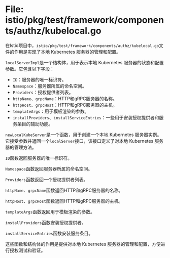 # File: istio/pkg/test/framework/components/authz/kubelocal.go

在Istio项目中，`istio/pkg/test/framework/components/authz/kubelocal.go`文件的作用是实现了本地 Kubernetes 服务器的管理和配置。

`localServerImpl`是一个结构体，用于表示本地 Kubernetes 服务器的状态和配置参数。它包含以下字段：

- `ID`：服务器的唯一标识符。
- `Namespace`：服务器所属的命名空间。
- `Providers`：授权提供者列表。
- `httpName`、`grpcName`：HTTP和gRPC服务器的名称。
- `httpHost`、`grpcHost`：HTTP和gRPC服务器的主机。
- `templateArgs`：用于模板渲染的参数。
- `installProviders`、`installServiceEntries`：一些用于安装授权提供者和服务条目的辅助功能。

`newLocalKubeServer`是一个函数，用于创建一个本地 Kubernetes 服务器实例。它接受参数并返回一个`localServer`接口，该接口定义了对本地 Kubernetes 服务器的管理方法。

`ID`函数返回服务器的唯一标识符。

`Namespace`函数返回服务器所属的命名空间。

`Providers`函数返回一个授权提供者列表。

`httpName`、`grpcName`函数返回HTTP和gRPC服务器的名称。

`httpHost`、`grpcHost`函数返回HTTP和gRPC服务器的主机。

`templateArgs`函数返回用于模板渲染的参数。

`installProviders`函数安装授权提供者。

`installServiceEntries`函数安装服务条目。

这些函数和结构体的作用是提供对本地 Kubernetes 服务器的管理和配置，方便进行授权测试和验证。

